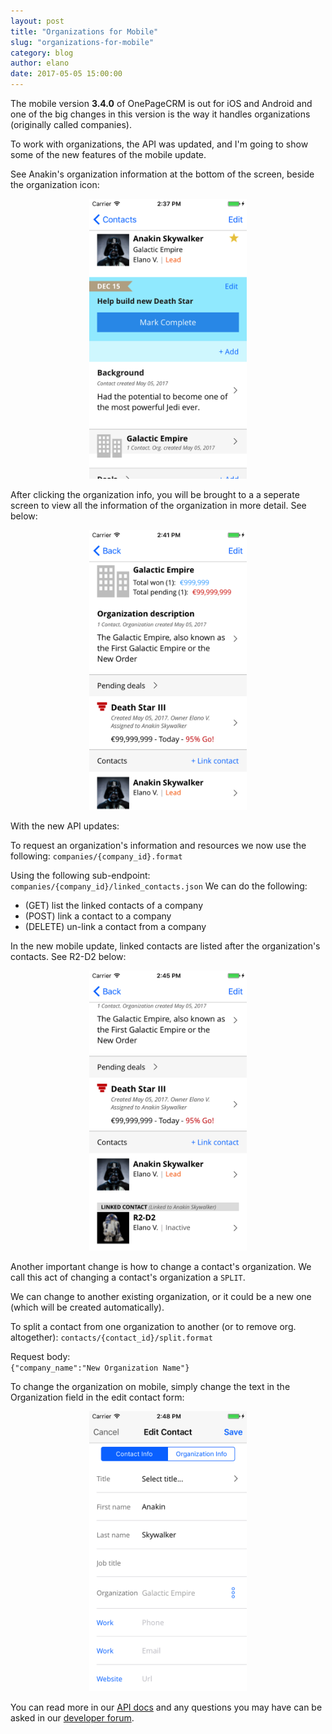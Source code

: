 ```yaml
---
layout: post
title: "Organizations for Mobile"
slug: "organizations-for-mobile"
category: blog
author: elano
date: 2017-05-05 15:00:00
---
```


The mobile version <strong>3.4.0</strong> of OnePageCRM is out for iOS and Android and one of the big changes in this version is the way it handles organizations (originally called companies). 

To work with organizations, the API was updated, and I'm going to show some of the new features of the mobile update.

See Anakin's organization information at the bottom of the screen, beside the organization icon:

<div style="text-align: center">
<img src="/assets/images/api-organization/contact.png  "alt="Location of contact"  class="img-responsive" style="width: 50%" /><br />
</div>

After clicking the organization info, you will be brought to a a seperate screen to view all the information of the organization in more detail. See below:

<div style="text-align: center">
<img src="/assets/images/api-organization/organization.png  "alt="Organisation info picture"  class="img-responsive" style="width: 50%" /><br />
</div>

With the new API updates:

To request an organization's information and resources we now use the following: 
`companies/{company_id}.format`

Using the following sub-endpoint:
`companies/{company_id}/linked_contacts.json`
We can do the following:
- (GET) list the linked contacts of a company
- (POST) link a contact to a company
- (DELETE) un-link a contact from a company

In the new mobile update, linked contacts are listed after the organization's contacts. See R2-D2 below:

<div style="text-align: center">
<img src="/assets/images/api-organization/linked_contact.png  "alt="Linking a contact"  class="img-responsive" style="width: 50%" /><br />
</div>

Another important change is how to change a contact's organization. We call this act of changing a contact's organization a `SPLIT`.

We can change to another existing organization, or it could be a new one (which will be created automatically).

To split a contact from one organization to another (or to remove org. altogether):
`contacts/{contact_id}/split.format`

Request body:     
`{"company_name":"New Organization Name"}`

To change the organization on mobile, simply change the text in the Organization field in the edit contact form:

<div style="text-align: center">
<img src="/assets/images/api-organization/edit_contact.png "alt="Editing a contact"  class="img-responsive" style="width: 50%" /><br />
</div>

You can read more in our [API docs][1] and any questions you may have can be asked in our [developer forum][2].

 [1]: http://developer.onepagecrm.com/#companies
 [2]: http://forum.developer.onepagecrm.com

